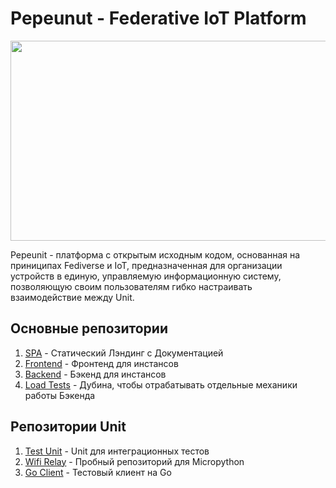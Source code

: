 # Pepeunut - Federative IoT Platform

<div align="center">
    <img align="center" src="https://pepeunit.com/pepeunit-og.jpg"  width="640" height="320">
</div>

Pepeunit - платформа с открытым исходным кодом, основанная на приниципах Fediverse и IoT, предназначенная для организации устройств в единую, управляемую информационную систему, позволяющую своим пользователям гибко настраивать взаимодействие между Unit.

## Основные репозитории

1. [SPA](https://git.pepemoss.com/pepe/pepeunit/pepeunit.git) - Статический Лэндинг с Документацией
1. [Frontend](https://git.pepemoss.com/pepe/pepeunit/pepeunit_frontend.git) - Фронтенд для инстансов
1. [Backend](https://git.pepemoss.com/pepe/pepeunit/pepeunit_backend.git) - Бэкенд для инстансов
1. [Load Tests](https://git.pepemoss.com/pepe/pepeunit/pepeunit_load_check.git) - Дубина, чтобы отрабатывать отдельные механики работы Бэкенда

## Репозитории Unit

1. [Test Unit](https://git.pepemoss.com/pepe/pepeunit/units/universal_test_unit.git) - Unit для интеграционных тестов
1. [Wifi Relay](https://git.pepemoss.com/pepe/pepeunit/units/wifi_relay.git) - Пробный репозиторий для Micropython
1. [Go Client](https://git.pepemoss.com/pepe/pepeunit/units/go_mqtt_client.git) - Тестовый клиент на Go
